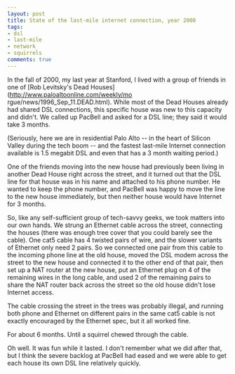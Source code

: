 ```yaml
---
layout: post
title: State of the last-mile internet connection, year 2000
tags:
- dsl
- last-mile
- network
- squirrels
comments: true
---
```

In the fall of 2000, my last year at Stanford, I lived with a group of friends
in one of [Rob Levitsky's Dead Houses](http://www.paloaltoonline.com/weekly/mo
rgue/news/1996_Sep_11.DEAD.html). While most of the Dead Houses already had
shared DSL connections, this specific house was new to this capacity and
didn't. We called up PacBell and asked for a DSL line; they said it would take
3 months.

(Seriously, here we are in residential Palo Alto -- in the heart of Silicon
Valley during the tech boom -- and the fastest last-mile Internet connection
available is 1.5 megabit DSL and even that has a 3 month waiting period.)

One of the friends moving into the new house had previously been living in
another Dead House right across the street, and it turned out that the DSL
line for that house was in his name and attached to his phone number. He
wanted to keep the phone number, and PacBell was happy to move the line to the
new house immediately, but then neither house would have Internet for 3
months.

So, like any self-sufficient group of tech-savvy geeks, we took matters into
our own hands. We strung an Ethernet cable across the street, connecting the
houses (there was enough tree cover that you could barely see the cable). One
cat5 cable has 4 twisted pairs of wire, and the slower variants of Ethernet
only need 2 pairs. So we connected one pair from this cable to the incoming
phone line at the old house, moved the DSL modem across the street to the new
house and connected it to the other end of that pair, then set up a NAT router
at the new house, put an Ethernet plug on 4 of the remaining wires in the long
cable, and used 2 of the remaining pairs to share the NAT router back across
the street so the old house didn't lose Internet access.

The cable crossing the street in the trees was probably illegal, and running
both phone and Ethernet on different pairs in the same cat5 cable is not
exactly encouraged by the Ethernet spec, but it all worked fine.

For about 6 months. Until a squirrel chewed through the cable.

Oh well. It was fun while it lasted. I don't remember what we did after that,
but I think the severe backlog at PacBell had eased and we were able to get
each house its own DSL line relatively quickly.

